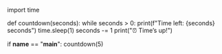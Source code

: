 import time

def countdown(seconds):
    while seconds > 0:
        print(f"Time left: {seconds} seconds")
        time.sleep(1)
        seconds -= 1
    print("⏰ Time’s up!")

if __name__ == "__main__":
    countdown(5)
